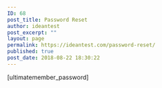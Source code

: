 ```yaml
---
ID: 68
post_title: Password Reset
author: ideantest
post_excerpt: ""
layout: page
permalink: https://ideantest.com/password-reset/
published: true
post_date: 2018-08-22 18:30:22
---
```

[ultimatemember_password]